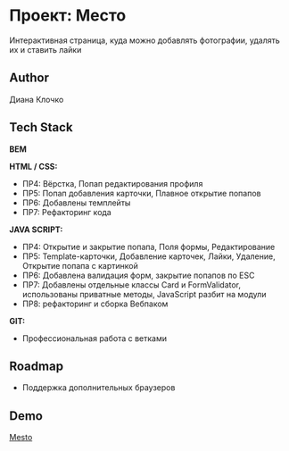 # Проект: Место

Интерактивная страница, куда можно добавлять фотографии, удалять их и ставить лайки




## Author

Диана Клочко

## Tech Stack

**BEM** 

**HTML / CSS:** 

- ПР4: Вёрстка, Попап редактирования профиля
- ПР5: Попап добавления карточки, Плавное открытие попапов
- ПР6: Добавлены темплейты
- ПР7: Рефакторинг кода

**JAVA SCRIPT:** 

- ПР4: Открытие и закрытие попапа, Поля формы, Редактирование
- ПР5: Template-карточки, Добавление карточек, Лайки, Удаление, Открытие попапа с картинкой
- ПР6: Добавлена валидация форм, закрытие попапов по ESC
- ПР7: Добавлены отдельные классы Card и FormValidator, использованы приватные методы, JavaScript разбит на модули
- ПР8: рефакторинг и сборка Вебпаком
 
**GIT:** 

- Профессиональная работа с ветками
## Roadmap

- Поддержка дополнительных браузеров


## Demo

[Mesto](https://diana-msft.github.io/mesto/)
